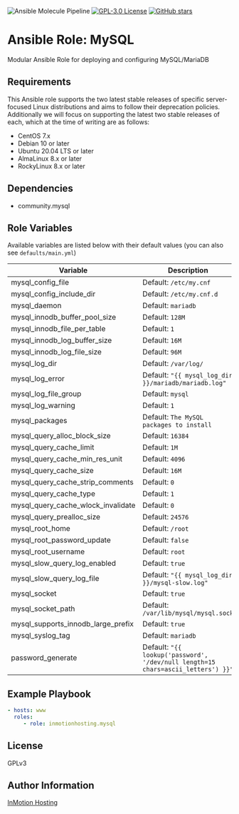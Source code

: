 ![Ansible Molecule Pipeline](https://github.com/inmotionhosting/ansible-role-mysql/actions/workflows/main.yml/badge.svg) [![GPL-3.0 License](https://img.shields.io/github/license/inmotionhosting/ansible-role-mysql.svg?color=blue)](https://github.com/inmotionhosting/ansible-role-mysql/blob/master/LICENSE) [![GitHub stars](https://img.shields.io/github/stars/inmotionhosting/ansible-role-mysql.svg)](https://github.com/inmotionhosting/ansible-role-mysql/stargazers)

# Ansible Role: MySQL
Modular Ansible Role for deploying and configuring MySQL/MariaDB

## Requirements
This Ansible role supports the two latest stable releases of specific
server-focused Linux distributions and aims to follow their deprecation
policies. Additionally we will focus on supporting the latest two stable
releases of each, which at the time of writing are as follows:

* CentOS 7.x
* Debian 10 or later
* Ubuntu 20.04 LTS or later
* AlmaLinux 8.x or later
* RockyLinux 8.x or later

## Dependencies
* community.mysql

## Role Variables
Available variables are listed below with their default values (you can also see `defaults/main.yml`)

| Variable | Description |
| -------- | ----------- |
| mysql_config_file | Default: `/etc/my.cnf`
| mysql_config_include_dir | Default: `/etc/my.cnf.d`
| mysql_daemon | Default: `mariadb`
| mysql_innodb_buffer_pool_size | Default: `128M`
| mysql_innodb_file_per_table | Default: `1`
| mysql_innodb_log_buffer_size | Default: `16M`
| mysql_innodb_log_file_size | Default: `96M`
| mysql_log_dir | Default: `/var/log/`
| mysql_log_error | Default: `"{{ mysql_log_dir }}/mariadb/mariadb.log"`
| mysql_log_file_group | Default: `mysql`
| mysql_log_warning | Default: `1`
| mysql_packages | Default: `The MySQL packages to install`
| mysql_query_alloc_block_size | Default: `16384`
| mysql_query_cache_limit | Default: `1M`
| mysql_query_cache_min_res_unit | Default: `4096`
| mysql_query_cache_size | Default: `16M`
| mysql_query_cache_strip_comments | Default: `0`
| mysql_query_cache_type | Default: `1`
| mysql_query_cache_wlock_invalidate | Default: `0`
| mysql_query_prealloc_size | Default: `24576`
| mysql_root_home | Default: `/root`
| mysql_root_password_update | Default: `false`
| mysql_root_username | Default: `root`
| mysql_slow_query_log_enabled | Default: `true`
| mysql_slow_query_log_file | Default: `"{{ mysql_log_dir }}/mysql-slow.log"`
| mysql_socket | Default: `true`
| mysql_socket_path | Default: `/var/lib/mysql/mysql.sock`
| mysql_supports_innodb_large_prefix | Default: `true`
| mysql_syslog_tag | Default: `mariadb`
| password_generate | Default: `"{{ lookup('password', '/dev/null length=15 chars=ascii_letters') }}"`


## Example Playbook
```yaml
- hosts: www
  roles:
     - role: inmotionhosting.mysql
```

## License
GPLv3

## Author Information
[InMotion Hosting](https://inmotionhosting.com)
